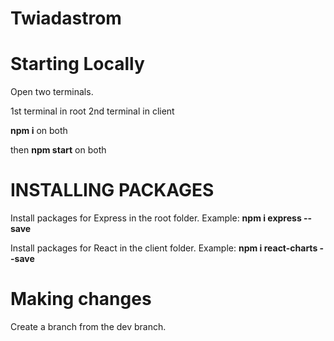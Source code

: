 # Twiadastrom

# Starting Locally

Open two terminals. 

1st terminal in root
2nd terminal in client

**npm i** on both

then **npm start** on both


# INSTALLING PACKAGES

Install packages for Express in the root folder. Example: **npm i express --save**

Install packages for React in the client folder. Example: **npm i react-charts --save**

# Making changes

Create a branch from the dev branch.

